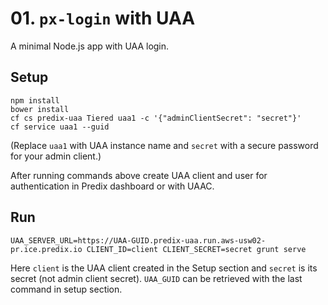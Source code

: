 # 01. `px-login` with UAA

A minimal Node.js app with UAA login.

## Setup

    npm install
    bower install
    cf cs predix-uaa Tiered uaa1 -c '{"adminClientSecret": "secret"}'
    cf service uaa1 --guid

(Replace `uaa1` with UAA instance name and `secret` with a secure password for your admin client.)

After running commands above create UAA client and user for authentication in Predix dashboard or with UAAC.

## Run

    UAA_SERVER_URL=https://UAA-GUID.predix-uaa.run.aws-usw02-pr.ice.predix.io CLIENT_ID=client CLIENT_SECRET=secret grunt serve

Here `client` is the UAA client created in the Setup section and `secret` is its secret (not admin client secret).
`UAA_GUID` can be retrieved with the last command in setup section.
